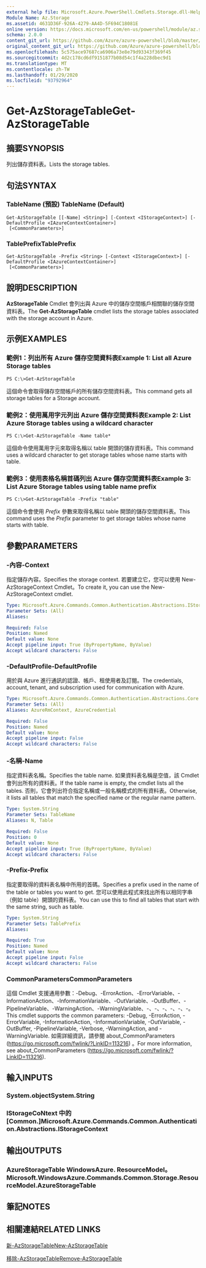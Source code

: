 ```yaml
---
external help file: Microsoft.Azure.PowerShell.Cmdlets.Storage.dll-Help.xml
Module Name: Az.Storage
ms.assetid: 4631D36F-926A-4279-AA4D-5F694C18081E
online version: https://docs.microsoft.com/en-us/powershell/module/az.storage/get-azstoragetable
schema: 2.0.0
content_git_url: https://github.com/Azure/azure-powershell/blob/master/src/Storage/Storage.Management/help/Get-AzStorageTable.md
original_content_git_url: https://github.com/Azure/azure-powershell/blob/master/src/Storage/Storage.Management/help/Get-AzStorageTable.md
ms.openlocfilehash: 5c575ace97687ca6906a73e8e79d93343f369f45
ms.sourcegitcommit: 4d2c178cd6df9151877b08d54c1f4a228dbec9d1
ms.translationtype: MT
ms.contentlocale: zh-TW
ms.lasthandoff: 01/29/2020
ms.locfileid: "93792964"
---
```

# <span data-ttu-id="7f33f-101">Get-AzStorageTable</span><span class="sxs-lookup"><span data-stu-id="7f33f-101">Get-AzStorageTable</span></span>

## <span data-ttu-id="7f33f-102">摘要</span><span class="sxs-lookup"><span data-stu-id="7f33f-102">SYNOPSIS</span></span>
<span data-ttu-id="7f33f-103">列出儲存資料表。</span><span class="sxs-lookup"><span data-stu-id="7f33f-103">Lists the storage tables.</span></span>

## <span data-ttu-id="7f33f-104">句法</span><span class="sxs-lookup"><span data-stu-id="7f33f-104">SYNTAX</span></span>

### <span data-ttu-id="7f33f-105">TableName (預設) </span><span class="sxs-lookup"><span data-stu-id="7f33f-105">TableName (Default)</span></span>
```
Get-AzStorageTable [[-Name] <String>] [-Context <IStorageContext>] [-DefaultProfile <IAzureContextContainer>]
 [<CommonParameters>]
```

### <span data-ttu-id="7f33f-106">TablePrefix</span><span class="sxs-lookup"><span data-stu-id="7f33f-106">TablePrefix</span></span>
```
Get-AzStorageTable -Prefix <String> [-Context <IStorageContext>] [-DefaultProfile <IAzureContextContainer>]
 [<CommonParameters>]
```

## <span data-ttu-id="7f33f-107">說明</span><span class="sxs-lookup"><span data-stu-id="7f33f-107">DESCRIPTION</span></span>
<span data-ttu-id="7f33f-108">**AzStorageTable** Cmdlet 會列出與 Azure 中的儲存空間帳戶相關聯的儲存空間資料表。</span><span class="sxs-lookup"><span data-stu-id="7f33f-108">The **Get-AzStorageTable** cmdlet lists the storage tables associated with the storage account in Azure.</span></span>

## <span data-ttu-id="7f33f-109">示例</span><span class="sxs-lookup"><span data-stu-id="7f33f-109">EXAMPLES</span></span>

### <span data-ttu-id="7f33f-110">範例1：列出所有 Azure 儲存空間資料表</span><span class="sxs-lookup"><span data-stu-id="7f33f-110">Example 1: List all Azure Storage tables</span></span>
```
PS C:\>Get-AzStorageTable
```

<span data-ttu-id="7f33f-111">這個命令會取得儲存空間帳戶的所有儲存空間資料表。</span><span class="sxs-lookup"><span data-stu-id="7f33f-111">This command gets all storage tables for a Storage account.</span></span>

### <span data-ttu-id="7f33f-112">範例2：使用萬用字元列出 Azure 儲存空間資料表</span><span class="sxs-lookup"><span data-stu-id="7f33f-112">Example 2: List Azure Storage tables using a wildcard character</span></span>
```
PS C:\>Get-AzStorageTable -Name table*
```

<span data-ttu-id="7f33f-113">這個命令使用萬用字元來取得名稱以 table 開頭的儲存資料表。</span><span class="sxs-lookup"><span data-stu-id="7f33f-113">This command uses a wildcard character to get storage tables whose name starts with table.</span></span>

### <span data-ttu-id="7f33f-114">範例3：使用表格名稱首碼列出 Azure 儲存空間資料表</span><span class="sxs-lookup"><span data-stu-id="7f33f-114">Example 3: List Azure Storage tables using table name prefix</span></span>
```
PS C:\>Get-AzStorageTable -Prefix "table"
```

<span data-ttu-id="7f33f-115">這個命令會使用 *Prefix* 參數來取得名稱以 table 開頭的儲存空間資料表。</span><span class="sxs-lookup"><span data-stu-id="7f33f-115">This command uses the *Prefix* parameter to get storage tables whose name starts with table.</span></span>

## <span data-ttu-id="7f33f-116">參數</span><span class="sxs-lookup"><span data-stu-id="7f33f-116">PARAMETERS</span></span>

### <span data-ttu-id="7f33f-117">-內容</span><span class="sxs-lookup"><span data-stu-id="7f33f-117">-Context</span></span>
<span data-ttu-id="7f33f-118">指定儲存內容。</span><span class="sxs-lookup"><span data-stu-id="7f33f-118">Specifies the storage context.</span></span>
<span data-ttu-id="7f33f-119">若要建立它，您可以使用 New-AzStorageContext Cmdlet。</span><span class="sxs-lookup"><span data-stu-id="7f33f-119">To create it, you can use the New-AzStorageContext cmdlet.</span></span>

```yaml
Type: Microsoft.Azure.Commands.Common.Authentication.Abstractions.IStorageContext
Parameter Sets: (All)
Aliases:

Required: False
Position: Named
Default value: None
Accept pipeline input: True (ByPropertyName, ByValue)
Accept wildcard characters: False
```

### <span data-ttu-id="7f33f-120">-DefaultProfile</span><span class="sxs-lookup"><span data-stu-id="7f33f-120">-DefaultProfile</span></span>
<span data-ttu-id="7f33f-121">用於與 Azure 進行通訊的認證、帳戶、租使用者及訂閱。</span><span class="sxs-lookup"><span data-stu-id="7f33f-121">The credentials, account, tenant, and subscription used for communication with Azure.</span></span>

```yaml
Type: Microsoft.Azure.Commands.Common.Authentication.Abstractions.Core.IAzureContextContainer
Parameter Sets: (All)
Aliases: AzureRmContext, AzureCredential

Required: False
Position: Named
Default value: None
Accept pipeline input: False
Accept wildcard characters: False
```

### <span data-ttu-id="7f33f-122">-名稱</span><span class="sxs-lookup"><span data-stu-id="7f33f-122">-Name</span></span>
<span data-ttu-id="7f33f-123">指定資料表名稱。</span><span class="sxs-lookup"><span data-stu-id="7f33f-123">Specifies the table name.</span></span>
<span data-ttu-id="7f33f-124">如果資料表名稱是空值，該 Cmdlet 會列出所有的資料表。</span><span class="sxs-lookup"><span data-stu-id="7f33f-124">If the table name is empty, the cmdlet lists all the tables.</span></span>
<span data-ttu-id="7f33f-125">否則，它會列出符合指定名稱或一般名稱模式的所有資料表。</span><span class="sxs-lookup"><span data-stu-id="7f33f-125">Otherwise, it lists all tables that match the specified name or the regular name pattern.</span></span>

```yaml
Type: System.String
Parameter Sets: TableName
Aliases: N, Table

Required: False
Position: 0
Default value: None
Accept pipeline input: True (ByPropertyName, ByValue)
Accept wildcard characters: False
```

### <span data-ttu-id="7f33f-126">-Prefix</span><span class="sxs-lookup"><span data-stu-id="7f33f-126">-Prefix</span></span>
<span data-ttu-id="7f33f-127">指定要取得的資料表名稱中所用的首碼。</span><span class="sxs-lookup"><span data-stu-id="7f33f-127">Specifies a prefix used in the name of the table or tables you want to get.</span></span>
<span data-ttu-id="7f33f-128">您可以使用此程式來找出所有以相同字串（例如 table）開頭的資料表。</span><span class="sxs-lookup"><span data-stu-id="7f33f-128">You can use this to find all tables that start with the same string, such as table.</span></span>

```yaml
Type: System.String
Parameter Sets: TablePrefix
Aliases:

Required: True
Position: Named
Default value: None
Accept pipeline input: False
Accept wildcard characters: False
```

### <span data-ttu-id="7f33f-129">CommonParameters</span><span class="sxs-lookup"><span data-stu-id="7f33f-129">CommonParameters</span></span>
<span data-ttu-id="7f33f-130">這個 Cmdlet 支援通用參數：-Debug、-ErrorAction、-ErrorVariable、-InformationAction、-InformationVariable、-OutVariable、-OutBuffer、-PipelineVariable、-WarningAction、-WarningVariable、-、-、-、-、-、-。</span><span class="sxs-lookup"><span data-stu-id="7f33f-130">This cmdlet supports the common parameters: -Debug, -ErrorAction, -ErrorVariable, -InformationAction, -InformationVariable, -OutVariable, -OutBuffer, -PipelineVariable, -Verbose, -WarningAction, and -WarningVariable.</span></span> <span data-ttu-id="7f33f-131">如需詳細資訊，請參閱 about_CommonParameters (https://go.microsoft.com/fwlink/?LinkID=113216) 。</span><span class="sxs-lookup"><span data-stu-id="7f33f-131">For more information, see about_CommonParameters (https://go.microsoft.com/fwlink/?LinkID=113216).</span></span>

## <span data-ttu-id="7f33f-132">輸入</span><span class="sxs-lookup"><span data-stu-id="7f33f-132">INPUTS</span></span>

### <span data-ttu-id="7f33f-133">System.object</span><span class="sxs-lookup"><span data-stu-id="7f33f-133">System.String</span></span>

### <span data-ttu-id="7f33f-134">IStorageCoNtext 中的 [Common.]</span><span class="sxs-lookup"><span data-stu-id="7f33f-134">Microsoft.Azure.Commands.Common.Authentication.Abstractions.IStorageContext</span></span>

## <span data-ttu-id="7f33f-135">輸出</span><span class="sxs-lookup"><span data-stu-id="7f33f-135">OUTPUTS</span></span>

### <span data-ttu-id="7f33f-136">AzureStorageTable WindowsAzure. ResourceModel。</span><span class="sxs-lookup"><span data-stu-id="7f33f-136">Microsoft.WindowsAzure.Commands.Common.Storage.ResourceModel.AzureStorageTable</span></span>

## <span data-ttu-id="7f33f-137">筆記</span><span class="sxs-lookup"><span data-stu-id="7f33f-137">NOTES</span></span>

## <span data-ttu-id="7f33f-138">相關連結</span><span class="sxs-lookup"><span data-stu-id="7f33f-138">RELATED LINKS</span></span>

[<span data-ttu-id="7f33f-139">新-AzStorageTable</span><span class="sxs-lookup"><span data-stu-id="7f33f-139">New-AzStorageTable</span></span>](./New-AzStorageTable.md)

[<span data-ttu-id="7f33f-140">移除-AzStorageTable</span><span class="sxs-lookup"><span data-stu-id="7f33f-140">Remove-AzStorageTable</span></span>](./Remove-AzStorageTable.md)


